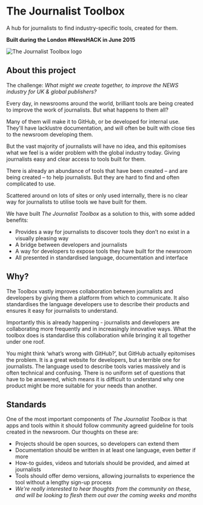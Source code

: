 # The Journalist Toolbox

A hub for journalists to find industry-specific tools, created for them.

**Built during the London #NewsHACK in June 2015**

![The Journalist Toolbox logo](http://toolbox.timesdev.tools/assets/images/logo.png)

## About this project

The challenge: *What might we create together, to improve the NEWS industry for UK & global publishers?*

Every day, in newsrooms around the world, brilliant tools are being created to improve the work of journalists. But what happens to them all?

Many of them will make it to GitHub, or be developed for internal use. They'll have lacklustre documentation, and will often be built with close ties to the newsroom developing them.

But the vast majority of journalists will have no idea, and this epitomises what we feel is a wider problem with the global industry today. Giving journalists easy and clear access to tools built for them.

There is already an abundance of tools that have been created – and are being created – to help journalists. But they are hard to find and often complicated to use.

Scattered around on lots of sites or only used internally, there is no clear way for journalists to utilise tools we have built for them.

We have built *The Journalist Toolbox* as a solution to this, with some added benefits:

- Provides a way for journalists to discover tools they don’t no exist in a visually pleasing way
- A bridge between developers and journalists
- A way for developers to expose tools they have built for the newsroom
- All presented in standardised language, documentation and interface

## Why?

The Toolbox vastly improves collaboration between journalists and developers by giving them a platform from which to communicate. It also standardises the language developers use to describe their products and ensures it easy for journalists to understand.

Importantly this is already happening - journalists and developers are collaborating more frequently and in increasingly innovative ways. What the toolbox does is standardise this collaboration while bringing it all together under one roof.

You might think ‘what’s wrong with GitHub?’, but GitHub actually epitomises the problem. It is a great website for developers, but a terrible one for journalists. The language used to describe tools varies massively and is often technical and confusing. There is no uniform set of questions that have to be answered, which means it is difficult to understand why one product might be more suitable for your needs than another.

## Standards

One of the most important components of *The Journalist Toolbox* is that apps and tools within it should follow community agreed guideline for tools created in the newsroom. Our thoughts on these are:

- Projects should be open sources, so developers can extend them
- Documentation should be written in at least one language, even better if more
- How-to guides, videos and tutorials should be provided, and aimed at journalists
- Tools should offer demo versions, allowing journalists to experience the tool without a lengthy sign-up process
- *We're really interested to hear thoughts from the community on these, and will be looking to flesh them out over the coming weeks and months*

##